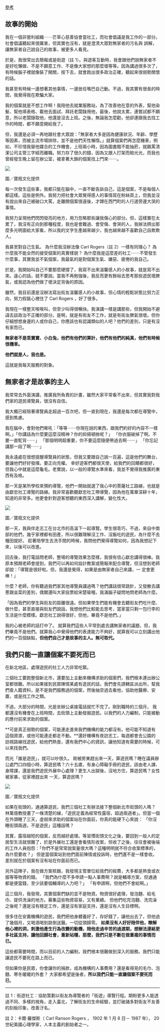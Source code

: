 [參考](https://npost.tw/archives/52938)

## 故事的開始

我在一個非營利組織⋯⋯芒草心慈善協會當社工，而社會倡議是我工作的一部分。社會倡議聽起來很厲害，但其實也沒有，就是澄清大眾對無家者的污名與 誤解，讓無家者自己說自己的故事，被更多人看見。

於是，我很常出去簡報或是街遊（註 1）。與遊客互動時，我會跟他們說無家者不是好吃懶做、不是不願意工作、不是像大家想的那麼壞等等。因為講過很多次了，有時候腦子裡就像裝了開關，按下去，就會跑出很多政治正確，聽起來很弱勢關懷的話。

我甚至有時候一邊想著其他事情，一邊放任嘴巴自己動。不過，我其實有很長的時間，我覺得我在欺騙大家。

我的個案就是不想工作啊！我陪他去就業服務站，為了改善他在意的外表，幫他染髮、幫他填表格、載他去面試、拜託老闆錄用他，最後，他說太累，連嘗試都不願意，所以老闆錄取他，他還是沒去上班。之後，無論我怎麼勸，他卻連跟我去找工作的時間，都不願意開給我了。

但，我還是必須一再地跟社會大眾說：「無家者大多是因為健康狀況、年齡、學歷等因素，而被主流市場排除，並不是他們天性懶惰。」就算個案們再怎麼機車，例如，不珍惜我替他媒合的工作機會。上班兩小時，因為圖書館不能抽菸，就飆罵清潔公司主管三字經而離職。努力存了很久的錢，因為又跟人打架而賠光光，而我也曾經發生晚上留在辦公室，被拿著大鎖的個案找上門來⋯⋯。

![](http://npost.tw/wp-content/uploads/2019/10/25b2916b5c49db617f52fa5ea48efee7-4.jpg)

圖／寶瓶文化提供

每一次發生這些事，我都只能在腦中，一直不斷告訴自己，這是個案，不是每個人都這樣。這些是例外。我努力把社會大眾覺得感人的事情寫在粉絲頁上，但我並沒有說出來自己被破口大罵，走離開個案很遠後，才蹲在西門町的人行道旁邊大哭的事情。

我努力呈現他們閃閃發亮的地方，用力忽略那些讓我傷心的部分。但，這樣實在太累了，我沒有正向到那種程度，我也是會難過、會受傷、會哭的人，我辦法擠出那麼多光明面給大家看，所以我的文字生產越來越少，我也越來越不喜歡自己自欺欺人。

我甚至對自己生氣。 為什麼我沒辦法像 Carl Rogers（註 2）一樣有同理心？ 為什麼我不能全然的接受個案的真實樣貌？ 為什麼我是這麼差的社工⋯⋯不管發生什麼事，其實我並不氣個案，我最氣的是對個案生氣、嫌惡、疲倦的我自己。

於是，我開始叫自己不要那麼硬撐了，我寫不出來溫馨感人的小故事，就是寫不出來。違心的話，就不要說。當我不再勉強後，我反而更有餘裕去思考那些遊民壞脾氣，或我認為他們做了壞決定背後的原因。

雖然，我目前還是沒辦法寫出街友溫馨感人的小故事，但心情的輕鬆狀態比努力正向，努力假裝心裡住了 Carl Rogers ，好了很多。

我現在一樣整天唉唉叫，但至少叫得很暢快。我演講一樣是講那些，但我開始不避諱去談政治不正確的部分。是啊，就是有街友不工作，就是有街友脾氣很壞。但你仔細想想身邊的人或你自己，你應該也有認識類似的人吧？他們的差別，只是有沒有家而已。

**無家者不是乖寶寶、小白兔，他們有他們的算計，他們有他們的純真，他們有時候很機車。** 

**他們就是人，我也是。**

這就是我每天服務的對象。

## 無家者才是故事的主人

我常常去外面演講，推廣我所負責的計畫，雖然大家平常看不出來，但其實我對我們家的遊民導覽員，很沒有自信。

我大概已經陪著導覽員走超過一百次吧，但一直到現在，我還是每次都在導覽中，感到焦慮。

我在腦中，會對他們嘶吼：「等等⋯⋯你現在說的東西，跟我們約好的內容不一樣啊。」「你講話為什麼要這麼沒精神？你的抑揚頓挫呢？」 「你衣服破掉了啊。不要一直駝背⋯⋯」 「那個明明超重要，你不要這麼隨便帶過去啊⋯⋯」 「你忘記講那一段了啊⋯⋯」

我永遠處在很想提醒導覽員的狀態，但我又要跟自己說一百遍，這是他們的舞台，要讓他們好好發揮。要正向充權。 幸好遊客們都很天使，給我們的回饋都很好，但我心中就是這麼龜毛。老實說，以一般的導覽水準來看，我並不覺得我推廣的東西有及格。

那一天是某所學校來預約導覽，他們一開始就選了我心中的菩薩社工路線，也就是由獻忠社工導覽的路線。我非常喜歡聽獻忠社工帶導覽，因為他在萬華深耕十年，知道的非常多。他更會針對遊客想聽的東西深入講解，變化性大。

![](http://npost.tw/wp-content/uploads/2019/10/25b2916b5c49db617f52fa5ea48efee7-5.jpg)

圖／寶瓶文化提供

那一天，我與伴走志工在台北市的高溫下一起導覽。學生很乖巧，不過，來自中南部的他們，幾乎家裡都有田產，所以很難理解沒工作、沒飯吃的遊民，為什麼不去種田就好。 趁著陪學生去洗手間的時候，我問他們覺得導覽如何，因為我想記下來，以後可以改進。

回去後，我打電話問老師，整場的導覽效果怎麼樣，我很有信心獻忠講得很棒。我原本預期老師會提到，我們可以再如何設計教案或簡報來配合導覽，但沒想到老師卻說：「導覽是很好啦。但，我還是覺得，如果是由無家者自己來講，一 定會更棒！」

什麼？老師，你有聽過我們家其他導覽員講過嗎？他們講話很常跳針，又發散去講蔥跟韭菜的差別，偶爾還叫大家投票給宋楚瑜喔。我滿腦子疑問地問老師為什麼。

「因為我們的學生與街友的距離很遠。但如果學生們能有機會去聽街友們吃什麼、做什麼，甚至直接與街友們說話，我想他們比較能去思考，當家當只剩一包行李的生活是什麼模樣。獻忠社工說得很好，但他，畢竟不是他們。」

我的心被老師的話打中了。 就算我們這些人平常到處去講無家者的議題，但，我們畢竟不是他們。就算我心中覺得他們的表達能力不夠好，就算我可以立刻講出他們的一百個缺點，**但他們自己才是故事的主人。無可取代。** 

## 我們只能一直讓個案不要死而已

在新北地區，處理遊民的社工人力非常吃緊。

三個社工要跑整個新北市，還要加上主動來機構求助的個案們，我們根本連出辦公室都很難。所以如果接到民眾陳情某處有遊民的話，我們會先請轄區派出所，幫我們查人籍資料，是不是我們服務過的個案，然後抽空過去看他，協助他醫療、安置，或是找工作之類。

不過，大部分的時間，光是坐辦公桌接電話就忙不完了。剛到職時的三個月， 我都還沒有機會在上班時間，去街頭上主動發掘遊民。以我們的人力編制，只能被動的應付前來求助的個案。

**可是真正弱勢的個案，可能連走進來我們機構的能力都沒有。他可能不知道有這個資源，或他可能連走都走不動。**還好機構有夜訪志工，每週都會去公園的訪視路線找遊民，給他們熱食，還有我們中心的資訊，讓他知道有需要的時候，可以來找我們。

而光「誰是遊民」，就可以吵很久。 剛被房東趕出來一天，算遊民嗎？睡在議員辦公處門口四個小時，算遊民嗎？六十五歲，有身心障礙手冊的遊民，該由老人課、身障課，還是我們遊民外展中心處理？更生人出獄後，沒地方住，算遊民嗎？女性被家暴，從家裡趕出來 一天，算遊民嗎？

![](http://npost.tw/wp-content/uploads/2019/10/25b2916b5c49db617f52fa5ea48efee7-6.jpg)

圖／寶瓶文化提供

如果在街頭的，通通算遊民，我們三個社工有辦法接下整個新北市街頭的人嗎？ 林萬億教授畫了一條清楚的線，「遊民定義為經常性露宿，超過兩週者」。但當一個在外頭睡了三天，虛弱來求助的個案站在你面前，你真的能硬下心來說： 「你沒睡街頭兩週，不是遊民」這種話嗎？

其實，露宿越短的個案，反而越好處理。等習慣街頭文化之後，要回到一般人的定居型生活就很難了，於是外展社工還是會看情形收案，但收了之後，往往會被後端的工作人員抱怨：「你們不是常常說案量很大嗎？這種明明就不符合收案標準的，為什麼要收？」 但是當個案站到他們面前陳情或投訴時，他們還不是一樣會收。差別就在於個案有沒有站在你面前而已。

另外這陣子，我在做方案核銷，我發現主管單位給我們的經費，大多都是熱食或衣服等等物資的錢。 「我們為什麼不多申請一點人事費啊？說是輔導方案，但通通都是便當錢，至少該要個輔導的人力吧？」 「有申請啊，但他們不會給啊。」

這三個月，我發現，其實個案們缺的並不是物資。物資很好處理，發泡麵、給毛巾、提供洗澡的地方。募集這些物資容易，又有業績。 但他們吃完泡麵、洗完澡之後呢？還是沒有穩定工作，還是沒有家庭支持，還是沒有人生目標啊。

很多住在安置機構的遊民，我們把他身體養好了，存好錢了，讓他出去了，但他過了幾個月，又喝酒喝到路倒送醫。一切從頭歸零。 **如果沒有人好好陪伴他，瞭解他心裡的洞，刺激他產生行為改變的動機，陪他走過辛苦的過渡期，想辦法連結更多社區支持，讓他回歸社會，重新站穩，那麼，我們只是不斷在做重複的事情而已。** 

這些都需要時間，而以目前的人力編制，我們根本很難做到深入的服務。我們只能讓遊民不要死在路上而已。

但如果你是民眾，你會讓你的捐款，成為機構的人事費用？還是看得見的毛巾、泡麵、寒冬暖暖的外套？ 大家都希望是後者，**所以我們只能一直讓個案不要死而已**。

---

註 1：街遊社工：協助策劃以街友為導覽者的「街遊」導覽行程。期盼更多人能透過不同、多樣的視角，走入臺北，了解街友的生命經驗，並打破諸多對街友不友善的刻板印象，改善汙名。

註 2：卡爾‧羅傑斯（ Carl Ranson Rogers ， 1902 年 1 月 8 日－ 1987 年）， 20 世紀美國心理學家，人本主義的創始者之一。